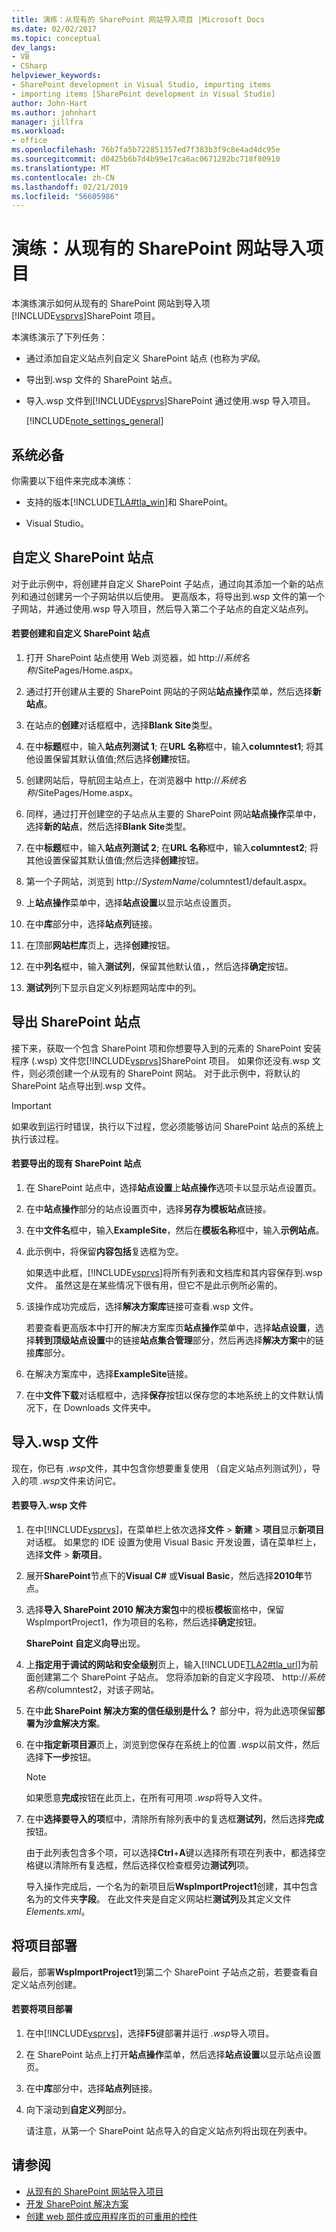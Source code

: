 ```yaml
---
title: 演练：从现有的 SharePoint 网站导入项目 |Microsoft Docs
ms.date: 02/02/2017
ms.topic: conceptual
dev_langs:
- VB
- CSharp
helpviewer_keywords:
- SharePoint development in Visual Studio, importing items
- importing items [SharePoint development in Visual Studio]
author: John-Hart
ms.author: johnhart
manager: jillfra
ms.workload:
- office
ms.openlocfilehash: 76b7fa5b722851357ed7f383b3f9c8e4ad4dc95e
ms.sourcegitcommit: d0425b6b7d4b99e17ca6ac0671282bc718f80910
ms.translationtype: MT
ms.contentlocale: zh-CN
ms.lasthandoff: 02/21/2019
ms.locfileid: "56605986"
---
```

# <a name="walkthrough-import-items-from-an-existing-sharepoint-site"></a>演练：从现有的 SharePoint 网站导入项目
  本演练演示如何从现有的 SharePoint 网站到导入项[!INCLUDE[vsprvs](../sharepoint/includes/vsprvs-md.md)]SharePoint 项目。

 本演练演示了下列任务：

- 通过添加自定义站点列自定义 SharePoint 站点 (也称为*字段*。

- 导出到.wsp 文件的 SharePoint 站点。

- 导入.wsp 文件到[!INCLUDE[vsprvs](../sharepoint/includes/vsprvs-md.md)]SharePoint 通过使用.wsp 导入项目。

  [!INCLUDE[note_settings_general](../sharepoint/includes/note-settings-general-md.md)]

## <a name="prerequisites"></a>系统必备
 你需要以下组件来完成本演练：

-   支持的版本[!INCLUDE[TLA#tla_win](../sharepoint/includes/tlasharptla-win-md.md)]和 SharePoint。

-   Visual Studio。

## <a name="customize-a-sharepoint-site"></a>自定义 SharePoint 站点
 对于此示例中，将创建并自定义 SharePoint 子站点，通过向其添加一个新的站点列和通过创建另一个子网站供以后使用。 更高版本，将导出到.wsp 文件的第一个子网站，并通过使用.wsp 导入项目，然后导入第二个子站点的自定义站点列。

#### <a name="to-create-and-customize-a-sharepoint-site"></a>若要创建和自定义 SharePoint 站点

1. 打开 SharePoint 站点使用 Web 浏览器，如 http://<em>系统名称</em>/SitePages/Home.aspx。

2. 通过打开创建从主要的 SharePoint 网站的子网站**站点操作**菜单，然后选择**新站点**。

3. 在站点的**创建**对话框框中，选择**Blank Site**类型。

4. 在中**标题**框中，输入**站点列测试 1**; 在**URL 名称**框中，输入**columntest1**; 将其他设置保留其默认值值;然后选择**创建**按钮。

5. 创建网站后，导航回主站点上，在浏览器中 http://<em>系统名称</em>/SitePages/Home.aspx。

6. 同样，通过打开创建空的子站点从主要的 SharePoint 网站**站点操作**菜单中，选择**新的站点**，然后选择**Blank Site**类型。

7. 在中**标题**框中，输入**站点列测试 2**; 在**URL 名称**框中，输入**columntest2**; 将其他设置保留其默认值值;然后选择**创建**按钮。

8. 第一个子网站，浏览到 http://<em>SystemName</em>/columntest1/default.aspx。

9. 上**站点操作**菜单中，选择**站点设置**以显示站点设置页。

10. 在中**库**部分中，选择**站点列**链接。

11. 在顶部**网站栏库**页上，选择**创建**按钮。

12. 在中**列名**框中，输入**测试列**，保留其他默认值，，然后选择**确定**按钮。

13. **测试列**列下显示自定义列标题网站库中的列。

## <a name="exporting-the-sharepoint-site"></a>导出 SharePoint 站点
 接下来，获取一个包含 SharePoint 项和你想要导入到的元素的 SharePoint 安装程序 (.wsp) 文件您[!INCLUDE[vsprvs](../sharepoint/includes/vsprvs-md.md)]SharePoint 项目。 如果你还没有.wsp 文件，则必须创建一个从现有的 SharePoint 网站。 对于此示例中，将默认的 SharePoint 站点导出到.wsp 文件。

> [!IMPORTANT]
>  如果收到运行时错误，执行以下过程，您必须能够访问 SharePoint 站点的系统上执行该过程。

#### <a name="to-export-an-existing-sharepoint-site"></a>若要导出的现有 SharePoint 站点

1.  在 SharePoint 站点中，选择**站点设置**上**站点操作**选项卡以显示站点设置页。

2.  在中**站点操作**部分的站点设置页中，选择**另存为模板站点**链接。

3.  在中**文件名**框中，输入**ExampleSite**，然后在**模板名称**框中，输入**示例站点**。

4.  此示例中，将保留**内容包括**复选框为空。

     如果选中此框，[!INCLUDE[vsprvs](../sharepoint/includes/vsprvs-md.md)]将所有列表和文档库和其内容保存到.wsp 文件。 虽然这是在某些情况下很有用，但它不是此示例所必需的。

5.  该操作成功完成后，选择**解决方案库**链接可查看.wsp 文件。

     若要查看更高版本中打开的解决方案库页**站点操作**菜单中，选择**站点设置**，选择**转到顶级站点设置**中的链接**站点集合管理**部分，然后再选择**解决方案**中的链接**库**部分。

6.  在解决方案库中，选择**ExampleSite**链接。

7.  在中**文件下载**对话框框中，选择**保存**按钮以保存您的本地系统上的文件默认情况下，在 Downloads 文件夹中。

## <a name="import-the-wsp-file"></a>导入.wsp 文件
 现在，你已有 *.wsp*文件，其中包含你想要重复使用 （自定义站点列测试列），导入的项 *.wsp*文件来访问它。

#### <a name="to-import-a-wsp-file"></a>若要导入.wsp 文件

1. 在中[!INCLUDE[vsprvs](../sharepoint/includes/vsprvs-md.md)]，在菜单栏上依次选择**文件** > **新建** > **项目**显示**新项目**对话框。 如果您的 IDE 设置为使用 Visual Basic 开发设置，请在菜单栏上，选择**文件** > **新项目**。

2. 展开**SharePoint**节点下的**Visual C#** 或**Visual Basic**，然后选择**2010年**节点。

3. 选择**导入 SharePoint 2010 解决方案包**中的模板**模板**窗格中，保留 WspImportProject1，作为项目的名称，然后选择**确定**按钮。

    **SharePoint 自定义向导**出现。

4. 上**指定用于调试的网站和安全级别**页上，输入[!INCLUDE[TLA2#tla_url](../sharepoint/includes/tla2sharptla-url-md.md)]为前面创建第二个 SharePoint 子站点。 您将添加新的自定义字段项、 http://<em>系统名称</em>/columntest2，对该子网站。

5. 在中**此 SharePoint 解决方案的信任级别是什么？** 部分中，将为此选项保留**部署为沙盒解决方案**。

6. 在中**指定新项目源**页上，浏览到您保存在系统上的位置 *.wsp*以前文件，然后选择**下一步**按钮。

   > [!NOTE]
   >  如果愿意**完成**按钮在此页上，在所有可用项 *.wsp*将导入文件。

7. 在中**选择要导入的项**框中，清除所有除列表中的复选框**测试列**，然后选择**完成**按钮。

    由于此列表包含多个项，可以选择**Ctrl**+**A**键以选择所有项在列表中，都选择空格键以清除所有复选框，然后选择仅检查框旁边**测试列**项。

    导入操作完成后，一个名为的新项目后**WspImportProject1**创建，其中包含名为的文件夹**字段**。 在此文件夹是自定义网站栏**测试列**及其定义文件*Elements.xml*。

## <a name="deploy-the-project"></a>将项目部署
 最后，部署**WspImportProject1**到第二个 SharePoint 子站点之前，若要查看自定义站点列创建。

#### <a name="to-deploy-the-project"></a>若要将项目部署

1.  在中[!INCLUDE[vsprvs](../sharepoint/includes/vsprvs-md.md)]，选择**F5**键部署并运行 *.wsp*导入项目。

2.  在 SharePoint 站点上打开**站点操作**菜单，然后选择**站点设置**以显示站点设置页。

3.  在中**库**部分中，选择**站点列**链接。

4.  向下滚动到**自定义列**部分。

     请注意，从第一个 SharePoint 站点导入的自定义站点列将出现在列表中。

## <a name="see-also"></a>请参阅
- [从现有的 SharePoint 网站导入项目](../sharepoint/importing-items-from-an-existing-sharepoint-site.md)
- [开发 SharePoint 解决方案](../sharepoint/developing-sharepoint-solutions.md)
- [创建 web 部件或应用程序页的可重用的控件](../sharepoint/creating-reusable-controls-for-web-parts-or-application-pages.md)
